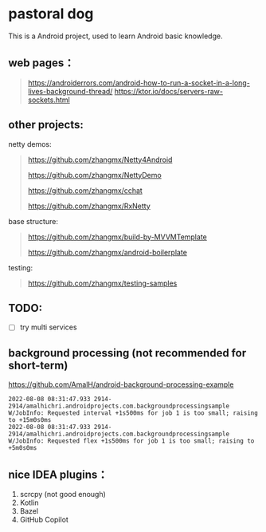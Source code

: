 # pastoral dog

This is a Android project, used to learn Android basic knowledge.

## web pages：

> https://androiderrors.com/android-how-to-run-a-socket-in-a-long-lives-background-thread/
> https://ktor.io/docs/servers-raw-sockets.html

## other projects:

netty demos:

> https://github.com/zhangmx/Netty4Android 
> 
> https://github.com/zhangmx/NettyDemo 
> 
> https://github.com/zhangmx/cchat 
>
> https://github.com/zhangmx/RxNetty

base structure:

> https://github.com/zhangmx/build-by-MVVMTemplate
> 
> https://github.com/zhangmx/android-boilerplate

testing:
> https://github.com/zhangmx/testing-samples

## TODO: 

-[ ] try multi services 

## background processing (not recommended for short-term)

https://github.com/AmalH/android-background-processing-example
```log
2022-08-08 08:31:47.933 2914-2914/amalhichri.androidprojects.com.backgroundprocessingsample W/JobInfo: Requested interval +1s500ms for job 1 is too small; raising to +15m0s0ms
2022-08-08 08:31:47.933 2914-2914/amalhichri.androidprojects.com.backgroundprocessingsample W/JobInfo: Requested flex +1s500ms for job 1 is too small; raising to +5m0s0ms
```

## nice IDEA plugins：

1. scrcpy (not good enough)
2. Kotlin
3. Bazel
4. GitHub Copilot